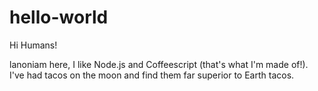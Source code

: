 # hello-world

Hi Humans!

lanoniam here,  I like Node.js and Coffeescript (that's what I'm made of!).
I've had tacos on the moon and find them far superior to Earth tacos.
